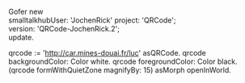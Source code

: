 Gofer new      smalltalkhubUser: 'JochenRick' project: 'QRCode';      version: 'QRCode-JochenRick.2';      update.  qrcode := 'http://car.mines-douai.fr/luc' asQRCode.qrcode backgroundColor: Color white.qrcode foregroundColor: Color black.\(qrcode formWithQuietZone magnifyBy: 15\) asMorph openInWorld.